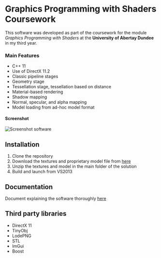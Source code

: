 Graphics Programming with Shaders Coursework
======
This software was developed as part of the coursework for the module
_Graphics Programming with Shaders_ at the **University of Abertay Dundee**
in my third year.

### Main Features
* C++ 11
* Use of DirectX 11.2
* Classic pipeline stages
* Geometry stage
* Tessellation stage, tessellation based on distance
* Material-based rendering
* Shadow mapping
* Normal, specular, and alpha mapping
* Model loading from ad-hoc model format

#### Screenshot
![Screenshot software](http://url/screenshot-software.png "screenshot software")

## Installation
1. Clone the repository
2. Download the textures and proprietary model file from [here]()
3. Unzip the textures and model in the main folder of the solution
4. Build and launch from VS2013

## Documentation
Document explaining the software thoroughly [here]()

## Third party libraries
* DirectX 11
* TinyObj
* LodePNG
* STL
* ImGui
* Boost

